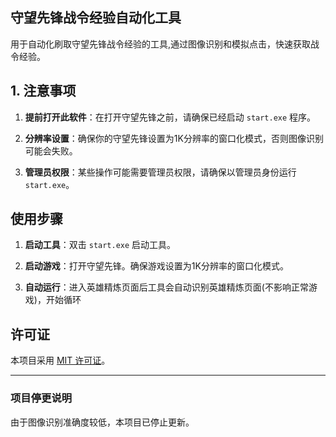 ## 守望先锋战令经验自动化工具

用于自动化刷取守望先锋战令经验的工具,通过图像识别和模拟点击，快速获取战令经验。

## 1. 注意事项

1. **提前打开此软件**：在打开守望先锋之前，请确保已经启动 `start.exe` 程序。

2. **分辨率设置**：确保你的守望先锋设置为1K分辨率的窗口化模式，否则图像识别可能会失败。

3. **管理员权限**：某些操作可能需要管理员权限，请确保以管理员身份运行 `start.exe`。

## 使用步骤

1. **启动工具**：双击 `start.exe` 启动工具。

2. **启动游戏**：打开守望先锋。确保游戏设置为1K分辨率的窗口化模式。

3. **自动运行**：进入英雄精炼页面后工具会自动识别英雄精炼页面(不影响正常游戏)，开始循环

## 许可证

本项目采用 [MIT 许可证](LICENSE)。

---

### 项目停更说明

由于图像识别准确度较低，本项目已停止更新。
